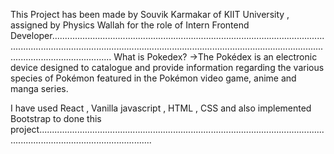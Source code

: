 This Project has been made by Souvik Karmakar of KIIT University , assigned by Physics Wallah for the role of Intern Frontend Developer................................................................................................................................................................................................................................................................................
What is Pokedex?
->The Pokédex is an electronic device designed to catalogue and provide information regarding the various species of Pokémon featured in the Pokémon video game, anime and manga series.

I have used React , Vanilla javascript , HTML , CSS and also implemented Bootstrap to done this project.........................................................................................................................................................................
